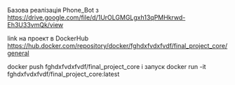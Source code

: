 Базова реалізація Phone_Bot з https://drive.google.com/file/d/1UrOLGMGLgxh13qPMHkrwd-Eh3U33vmQk/view

link на проект в DockerHub https://hub.docker.com/repository/docker/fghdxfvdxfvdf/final_project_core/general

docker push fghdxfvdxfvdf/final_project_core
і запуск docker run -it fghdxfvdxfvdf/final_project_core:latest
